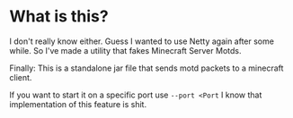 # What is this?
I don't really know either. Guess I wanted to use Netty again after some while.
So I've made a utility that fakes Minecraft Server Motds.

Finally: This is a standalone jar file that sends motd packets to a minecraft client.

If you want to start it on a specific port use `--port <Port` I know that implementation of this feature is shit.
